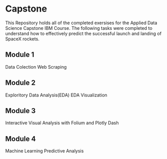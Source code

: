 # Capstone
This Repository holds all of the completed exersises for the Applied Data Science Capstone IBM Course. The following tasks were completed to understand how to effectively predict the successful launch and landing of SpaceX rockets. 
## Module 1
Data Colection
Web Scraping
## Module 2
Exploritory Data Analysis(EDA)
EDA Visualization
## Module 3
Interactive Visual Analysis with Folium and Plotly Dash
## Module 4
Machine Learning Predictive Analysis
